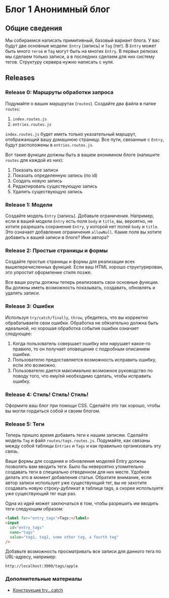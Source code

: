 # Блог 1 Анонимный блог

## Общие сведения

Мы собираемся написать примитивный, базовый вариант блога.
У вас будут две основные модели: `Entry` (запись) и `Tag` (тег). В `Entry` может быть много `тегов` и `Tag` могут быть на многих `Entry`. В первых релизах мы сделаем только записи, а в последних сделаем для них систему тегов. Структуру сервера нужно написать с нуля.

## Releases

### Release 0: Маршруты обработки запроса

Подумайте о ваших маршрутах (`routes`). Создайте два файла в папке `routes`:

1. `index.routes.js`
2. `entries.routes.js`

`index.routes.js` будет иметь только указательный маршрут, отображающий вашу домашнюю страницу. Все пути, связанные с `Entry`, будут расположены в `entries.routes.js`.

Вот такие функции должны быть в вашем анонимном блоге (напишите `routes` для каждой из них):

1. Показать все записи
2. Показать определенную запись (по id)
3. Создать новую запись
4. Редактировать существующую запись
5. Удалить существующую запись

### Release 1: Модели

Создайте модель `Entry` (запись).
Добавьте ограничения. Например, если в вашей модели `Entry` есть поля `body` и `title`, вы, вероятно, не хотите разрешать сохранение `Entry`, у которой нет полей `body` и `title`. Это означает добавление ограничения `allowNull`.
Какие поля вы хотите добавить к вашей записи в блоге? Имя автора?

### Release 2: Простые страницы и формы

Создайте простые страницы и формы для реализации всех вышеперечисленных функций. Если ваш HTML хорошо структурирован, это упростит оформление стиля позже.

Все ваши роуты должны теперь реализовать свои основные функции. Вы должны иметь возможность показывать, создавать, обновлять и удалять записи.

### Release 3: Ошибки

Используя `try/catch/finally`, `throw`, убедитесь, что вы корректно обрабатываете свои ошибки. Обработка не обязательно должна быть идеальной, но хорошая обработка события ошибки означает следующее:

1. Когда пользователь совершает ошибку или нарушает какое-то правило, то он получает оповещение с подробным описанием ошибки.
2. Пользователю предоставляется возможность исправить ошибку, если это возможно.
3. Пользователю дается максимально возможное руководство по поводу того, что ему/ей необходимо сделать, чтобы исправить ошибку.

### Release 4: Стиль! Стиль! Стиль!

Оформите ваш блог при помощи CSS. Сделайте это так хорошо, чтобы вы могли гордиться собой и своим блогом.

### Release 5: Теги

Теперь пришло время добавить теги к нашим записям. Сделайте модель `Tag` и файл `routes/tags.routes.js`. Подумайте, как связаны между собой таблицы `Entries` и `Tags` и как правильно организовать эту связь.

Ваши формы для создания и обновления моделей Entry должны позволять вам вводить теги. Было бы невероятно утомительно создавать теги в специально отведенном для них месте. Удобнее делать это в момент добавления статьи. Обратите внимание, если автор записи использует уже существующий тег, вы не захотите создавать новую строку-дубликат в таблице tags, а скорее используете уже существующий тег еще раз.

Одна из идей может заключаться в том, чтобы разрешить им вводить теги следующим образом:

```html
<label for="entry_tags">Tags:</label>
<input
  id="entry_tags"
  name="tags"
  value="tag1, tag2, some other tag, a fourth tag"
/>
```

Добавьте возможность просматривать все записи для данного тега по URL-адресу, например:

```text
http://localhost:3000/tags/apple
```

### Дополнительные материалы
- [Конструкция try...catch](https://developer.mozilla.org/ru/docs/Web/JavaScript/Reference/Statements/try...catch)
